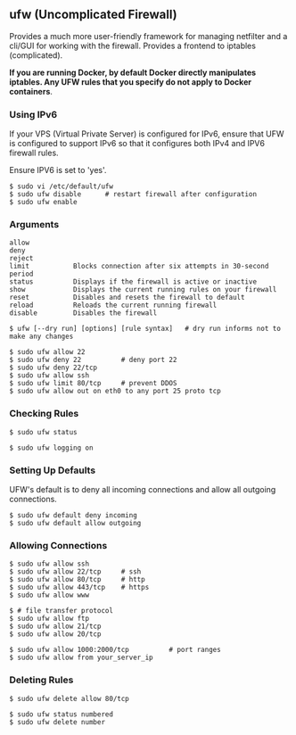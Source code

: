 ## ufw (Uncomplicated Firewall)

Provides a much more user-friendly framework for managing netfilter and a cli/GUI for working with the firewall. Provides a frontend to iptables (complicated).

**If you are running Docker, by default Docker directly manipulates iptables. Any UFW rules that you specify do not apply to Docker containers**.

### Using IPv6

If your VPS (Virtual Private Server) is configured for IPv6, ensure that UFW is configured to support IPv6 so that it configures both IPv4 and IPV6 firewall rules.

Ensure IPV6 is set to 'yes'.

```console
$ sudo vi /etc/default/ufw
$ sudo ufw disable      # restart firewall after configuration
$ sudo ufw enable
```

### Arguments

```
allow
deny
reject
limit           Blocks connection after six attempts in 30-second period
status          Displays if the firewall is active or inactive
show            Displays the current running rules on your firewall
reset           Disables and resets the firewall to default
reload          Reloads the current running firewall
disable         Disables the firewall
```

```console
$ ufw [--dry run] [options] [rule syntax]   # dry run informs not to make any changes

$ sudo ufw allow 22
$ sudo ufw deny 22          # deny port 22
$ sudo ufw deny 22/tcp
$ sudo ufw allow ssh
$ sudo ufw limit 80/tcp     # prevent DDOS
$ sudo ufw allow out on eth0 to any port 25 proto tcp
```

### Checking Rules

```console
$ sudo ufw status

$ sudo ufw logging on
```

### Setting Up Defaults

UFW's default is to deny all incoming connections and allow all outgoing connections.

```console
$ sudo ufw default deny incoming
$ sudo ufw default allow outgoing
```

### Allowing Connections

```console
$ sudo ufw allow ssh
$ sudo ufw allow 22/tcp     # ssh
$ sudo ufw allow 80/tcp     # http
$ sudo ufw allow 443/tcp    # https
$ sudo ufw allow www

$ # file transfer protocol
$ sudo ufw allow ftp
$ sudo ufw allow 21/tcp
$ sudo ufw allow 20/tcp

$ sudo ufw allow 1000:2000/tcp          # port ranges
$ sudo ufw allow from your_server_ip
```

### Deleting Rules

```console
$ sudo ufw delete allow 80/tcp

$ sudo ufw status numbered
$ sudo ufw delete number
```
